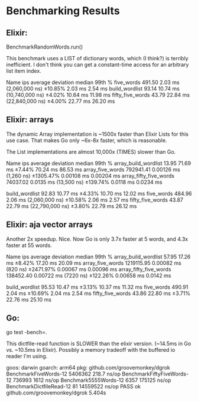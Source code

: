 # Benchmarking Results

## Elixir:
BenchmarkRandomWords.run()

This benchmark uses a LIST of dictionary words, which (I think?) is terribly inefficient. I don't think you can get a constant-time access for an arbitrary list item index.


Name                       ips        average                 deviation         median         99th %
five_words              491.50        2.03 ms (2,060,000 ns)  ±10.85%        2.03 ms        2.54 ms
build_wordlist           93.14       10.74 ms (10,740,000 ns) ±4.02%        10.64 ms       11.98 ms
fifty_five_words         43.79       22.84 ms (22,840,000 ns)  ±4.00%        22.77 ms       26.20 ms


## Elixir: arrays

The dynamic Array implementation is ~1500x faster than Elixir Lists for this use case. That makes Go only ~6x-8x faster, which is reasonable.

The List implementations are almost 10,000x (TIMES) slower than Go.

Name                             ips        average                deviation         median        99th %
array_build_wordlist           13.95       71.69 ms                 ±7.44%         70.24 ms       86.53 ms
array_five_words           792941.41     0.00126 ms (1,260 ns)      ±1305.47%       0.00108 ms     0.00204 ms
array_fifty_five_words      74037.02      0.0135 ms (13,500 ns)     ±139.74%        0.0118 ms      0.0234 ms

build_wordlist                 92.83       10.77 ms                 ±4.33%         10.70 ms       12.02 ms
five_words                    484.96        2.06 ms (2,060,000 ns)  ±10.58%         2.06 ms        2.57 ms
fifty_five_words               43.87       22.79 ms (22,790,000 ns) ±3.80%         22.79 ms       26.12 ms

## Elixir: aja vector arrays

Another 2x speedup. Nice. Now Go is only 3.7x faster at 5 words, and 4.3x faster at 55 words.

Name                             ips        average            deviation      median         99th %
array_build_wordlist           57.95       17.26 ms            ±8.42%         17.20 ms       20.09 ms
array_five_words          1219115.95     0.00082 ms (820 ns)   ±2471.97%      0.00067 ms     0.00096 ms
array_fifty_five_words     138452.40     0.00722 ms (7220 ns)  ±122.26%       0.00658 ms     0.0142 ms

build_wordlist                 95.53       10.47 ms            ±3.13%         10.37 ms       11.32 ms
five_words                    490.91        2.04 ms            ±10.69%        2.04 ms        2.54 ms
fifty_five_words               43.86       22.80 ms            ±3.71%         22.76 ms       25.10 ms


## Go:
go test -bench=.

This dictfile-read function is SLOWER than the elixir version. (~14.5ms in Go vs. ~10.5ms in Elixir). Possibly a memory tradeoff with the buffered io reader I'm using.

goos: darwin
goarch: arm64
pkg: github.com/groovemonkey/dgrok
BenchmarkFiveWords-12         	 5406362	       218.7 ns/op
BenchmarkFiftyFiveWords-12    	  736993	      1612 ns/op
Benchmark5555Words-12         	    6357	    175125 ns/op
BenchmarkDictfileRead-12      	      81	  14559522 ns/op
PASS
ok  	github.com/groovemonkey/dgrok	5.404s

